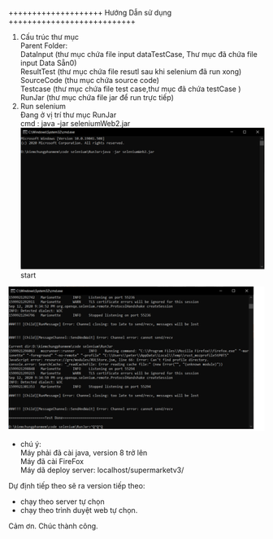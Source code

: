 <p class="has-line-data" data-line-start="0" data-line-end="1">++++++++++++++++++++ Hướng Dẫn sử dụng +++++++++++++++++++++++++++</p>
<ol>
<li class="has-line-data" data-line-start="1" data-line-end="8">Cấu trúc thư mục<br>
Parent Folder:<br>
DataInput (thư mục chứa file input dataTestCase, Thư mục đã chứa file input Data Sẵn0)<br>
ResultTest (thư mục chứa file resutl sau khi selenium đã run xong)<br>
SourceCode (thu mục chứa source code)<br>
Testcase (thư mục chứa file test case,thư mục đã chứa testCase )<br>
RunJar (thư mục chứa file jar để run trực tiếp)</li>
<li class="has-line-data" data-line-start="8" data-line-end="13">Run selenium<br>
Đang ở vị trí thư mục RunJar<br>
cmd : java -jar seleniumWeb2.jar<br>
<img src="./RunJar/start.png" alt="image info">start</li>
</ol>
<p class="has-line-data" data-line-start="13" data-line-end="14"><img src="./RunJar/end.png" alt="image info"></p>
<ul>
<li class="has-line-data" data-line-start="15" data-line-end="20">chú ý:<br>
Máy phải đã cài java, version 8 trở lên<br>
Máy đã cài FireFox<br>
Máy dã deploy server: localhost/supermarketv3/</li>
</ul>
<p class="has-line-data" data-line-start="20" data-line-end="21">Dự định tiếp theo sẽ ra version tiếp theo:</p>
<ul>
<li class="has-line-data" data-line-start="21" data-line-end="22">chạy theo server tự chọn</li>
<li class="has-line-data" data-line-start="22" data-line-end="24">chạy theo trình duyệt web tự chọn.</li>
</ul>
<p class="has-line-data" data-line-start="24" data-line-end="25">Cảm ơn. Chúc thành công.</p>